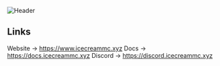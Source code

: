 ![Header](https://capsule-render.vercel.app/api?type=waving&height=300&color=FF5733&text=IceCreamMC&desc=The%20Minecraft%20Server%20Software&textBg=false&section=header)

## Links
Website -> https://www.icecreammc.xyz
Docs -> https://docs.icecreammc.xyz
Discord -> https://discord.icecreammc.xyz
